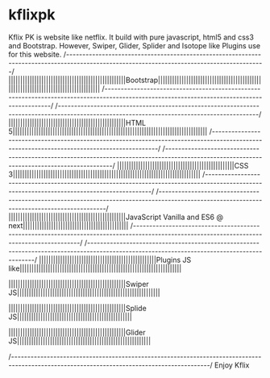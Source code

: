 # kflixpk
Kflix PK is website like netflix. It build with pure javascript, html5 and css3 and Bootstrap. However, Swiper, Glider, Splider and Isotope like Plugins use for this website.
/*-------------------------------------------------------------------------------------------------------------------------------------------*/
||||||||||||||||||||||||||||||||||||||||||||||||||Bootstrap|||||||||||||||||||||||||||||||||||||||||||||||||||||||||||||||||||||||||||||||||||
/*-------------------------------------------------------------------------------------------------------------------------------------------*/
/*-------------------------------------------------------------------------------------------------------------------------------------------*/
||||||||||||||||||||||||||||||||||||||||||||||||||HTML 5|||||||||||||||||||||||||||||||||||||||||||||||||||||||||||||||||||||||||||||||||||
/*-------------------------------------------------------------------------------------------------------------------------------------------*/
/*-------------------------------------------------------------------------------------------------------------------------------------------*/
||||||||||||||||||||||||||||||||||||||||||||||||||CSS 3||||||||||||||||||||||||||||||||||||||||||||||||||||||||||||||||||||||||||||||||
/*-------------------------------------------------------------------------------------------------------------------------------------------*/
/*-------------------------------------------------------------------------------------------------------------------------------------------*/
||||||||||||||||||||||||||||||||||||||||||||||||||JavaScript Vanilla and ES6 @ next|||||||||||||||||||||||||||||||||||||||||||||
/*-------------------------------------------------------------------------------------------------------------------------------------------*/
/*-------------------------------------------------------------------------------------------------------------------------------------------*/
||||||||||||||||||||||||||||||||||||||||||||||||||Plugins JS like|||||||||||||||||||||||||||||||||||||||||||||||||||||||||||||||||||||

||||||||||||||||||||||||||||||||||||||||||||||||||Swiper JS|||||||||||||||||||||||||||||||||||||||||||||||||||||||||||||

||||||||||||||||||||||||||||||||||||||||||||||||||Splide JS|||||||||||||||||||||||||||||||||||||||||||||||||

||||||||||||||||||||||||||||||||||||||||||||||||||Glider JS|||||||||||||||||||||||||||||||||||||||||||||||||||||||||

/*-------------------------------------------------------------------------------------------------------------------------------------------*/
Enjoy Kflix
